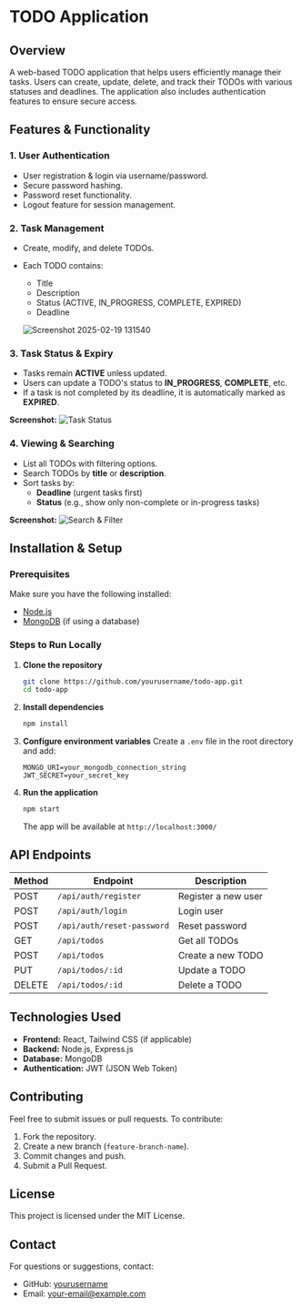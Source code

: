 # TODO Application

## Overview
A web-based TODO application that helps users efficiently manage their tasks. Users can create, update, delete, and track their TODOs with various statuses and deadlines. The application also includes authentication features to ensure secure access.

## Features & Functionality

### 1. User Authentication
- User registration & login via username/password.
- Secure password hashing.
- Password reset functionality.
- Logout feature for session management.





### 2. Task Management
- Create, modify, and delete TODOs.
- Each TODO contains:
  - Title
  - Description
  - Status (ACTIVE, IN_PROGRESS, COMPLETE, EXPIRED)
  - Deadline

  

  ![Screenshot 2025-02-19 131540](https://github.com/user-attachments/assets/d13f36ea-fb2d-4e81-bbc7-6a5269d62820)



### 3. Task Status & Expiry
- Tasks remain **ACTIVE** unless updated.
- Users can update a TODO's status to **IN_PROGRESS**, **COMPLETE**, etc.
- If a task is not completed by its deadline, it is automatically marked as **EXPIRED**.

**Screenshot:**
![Task Status](./screenshots/task_status.png)

### 4. Viewing & Searching
- List all TODOs with filtering options.
- Search TODOs by **title** or **description**.
- Sort tasks by:
  - **Deadline** (urgent tasks first)
  - **Status** (e.g., show only non-complete or in-progress tasks)

**Screenshot:**
![Search & Filter](./screenshots/search_filter.png)

## Installation & Setup

### Prerequisites
Make sure you have the following installed:
- [Node.js](https://nodejs.org/)
- [MongoDB](https://www.mongodb.com/) (if using a database)

### Steps to Run Locally

1. **Clone the repository**
   ```bash
   git clone https://github.com/yourusername/todo-app.git
   cd todo-app
   ```

2. **Install dependencies**
   ```bash
   npm install
   ```

3. **Configure environment variables**
   Create a `.env` file in the root directory and add:
   ```plaintext
   MONGO_URI=your_mongodb_connection_string
   JWT_SECRET=your_secret_key
   ```

4. **Run the application**
   ```bash
   npm start
   ```
   The app will be available at `http://localhost:3000/`

## API Endpoints

| Method | Endpoint       | Description                     |
|--------|--------------|---------------------------------|
| POST   | `/api/auth/register` | Register a new user         |
| POST   | `/api/auth/login` | Login user                   |
| POST   | `/api/auth/reset-password` | Reset password     |
| GET    | `/api/todos` | Get all TODOs                   |
| POST   | `/api/todos` | Create a new TODO               |
| PUT    | `/api/todos/:id` | Update a TODO                |
| DELETE | `/api/todos/:id` | Delete a TODO                |

## Technologies Used
- **Frontend:** React, Tailwind CSS (if applicable)
- **Backend:** Node.js, Express.js
- **Database:** MongoDB
- **Authentication:** JWT (JSON Web Token)

## Contributing
Feel free to submit issues or pull requests. To contribute:
1. Fork the repository.
2. Create a new branch (`feature-branch-name`).
3. Commit changes and push.
4. Submit a Pull Request.

## License
This project is licensed under the MIT License.

## Contact
For questions or suggestions, contact:
- GitHub: [yourusername](https://github.com/yourusername)
- Email: your-email@example.com

